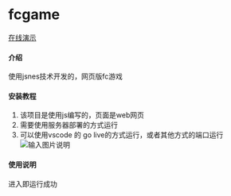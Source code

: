 # fcgame
[在线演示](http://fcgame.qkongtao.cn/)
#### 介绍
使用jsnes技术开发的，网页版fc游戏

#### 安装教程

1.  该项目是使用js编写的，页面是web网页
2.  需要使用服务器部署的方式运行
3.  可以使用vscode 的 go live的方式运行，或者其他方式的端口运行
![输入图片说明](https://images.gitee.com/uploads/images/2021/0621/101759_ff6e5190_5347937.png "屏幕截图.png")
#### 使用说明

  进入即运行成功

